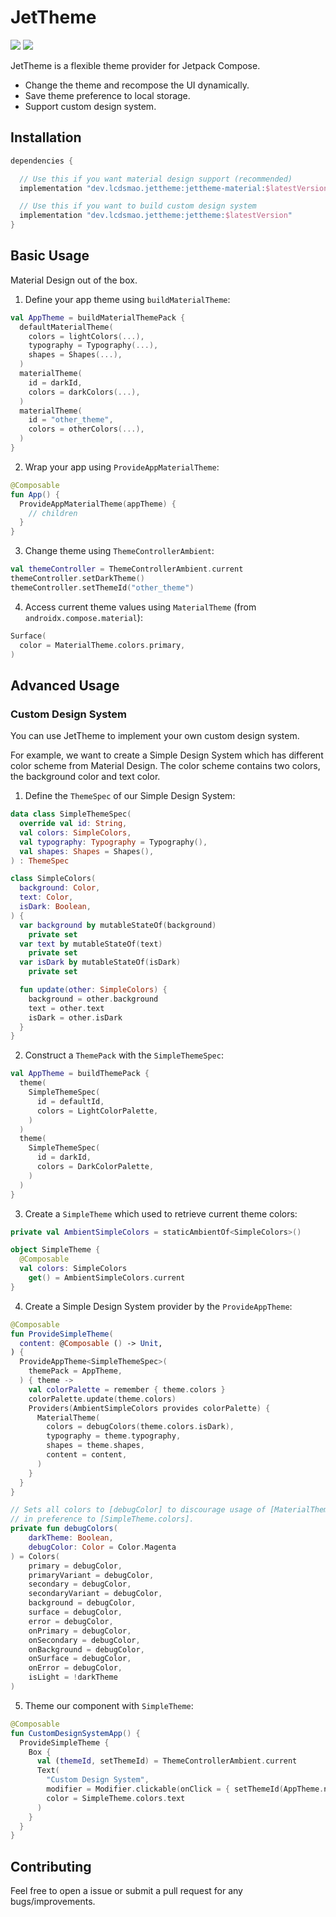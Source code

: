 # JetTheme

<p>
  <img src="https://github.com/lcdsmao/JetTheme/workflows/Android%20CI/badge.svg"/>
  <a href="https://bintray.com/lcdsmao/maven/jettheme/_latestVersion">
    <img src="https://api.bintray.com/packages/lcdsmao/maven/jettheme/images/download.svg"/>
  </a>
</p>

JetTheme is a flexible theme provider for Jetpack Compose.

- Change the theme and recompose the UI dynamically.
- Save theme preference to local storage.
- Support custom design system.

## Installation

```gradle
dependencies {

  // Use this if you want material design support (recommended)
  implementation "dev.lcdsmao.jettheme:jettheme-material:$latestVersion"

  // Use this if you want to build custom design system
  implementation "dev.lcdsmao.jettheme:jettheme:$latestVersion"
}
```

## Basic Usage

Material Design out of the box.

1. Define your app theme using `buildMaterialTheme`:

```kotlin
val AppTheme = buildMaterialThemePack {
  defaultMaterialTheme(
    colors = lightColors(...),
    typography = Typography(...),
    shapes = Shapes(...),
  )
  materialTheme(
    id = darkId,
    colors = darkColors(...),
  )
  materialTheme(
    id = "other_theme",
    colors = otherColors(...),
  )
}
```

2. Wrap your app using `ProvideAppMaterialTheme`:

```kotlin
@Composable
fun App() {
  ProvideAppMaterialTheme(appTheme) {
    // children
  }
}
```

3. Change theme using `ThemeControllerAmbient`:

```kotlin
val themeController = ThemeControllerAmbient.current
themeController.setDarkTheme()
themeController.setThemeId("other_theme")
```

4. Access current theme values using `MaterialTheme` (from `androidx.compose.material`):

```kotlin
Surface(
  color = MaterialTheme.colors.primary,
)
```

## Advanced Usage

### Custom Design System

You can use JetTheme to implement your own custom design system.

For example, we want to create a Simple Design System which has different color scheme from Material Design.
The color scheme contains two colors, the background color and text color.

1. Define the `ThemeSpec` of our Simple Design System:

```kotlin
data class SimpleThemeSpec(
  override val id: String,
  val colors: SimpleColors,
  val typography: Typography = Typography(),
  val shapes: Shapes = Shapes(),
) : ThemeSpec

class SimpleColors(
  background: Color,
  text: Color,
  isDark: Boolean,
) {
  var background by mutableStateOf(background)
    private set
  var text by mutableStateOf(text)
    private set
  var isDark by mutableStateOf(isDark)
    private set

  fun update(other: SimpleColors) {
    background = other.background
    text = other.text
    isDark = other.isDark
  }
}
```

2. Construct a `ThemePack` with the `SimpleThemeSpec`:

```kotlin
val AppTheme = buildThemePack {
  theme(
    SimpleThemeSpec(
      id = defaultId,
      colors = LightColorPalette,
    )
  )
  theme(
    SimpleThemeSpec(
      id = darkId,
      colors = DarkColorPalette,
    )
  )
}
```

3. Create a `SimpleTheme` which used to retrieve current theme colors:

```kotlin
private val AmbientSimpleColors = staticAmbientOf<SimpleColors>()

object SimpleTheme {
  @Composable
  val colors: SimpleColors
    get() = AmbientSimpleColors.current
}
```

4. Create a Simple Design System provider by the `ProvideAppTheme`:

```kotlin
@Composable
fun ProvideSimpleTheme(
  content: @Composable () -> Unit,
) {
  ProvideAppTheme<SimpleThemeSpec>(
    themePack = AppTheme,
  ) { theme ->
    val colorPalette = remember { theme.colors }
    colorPalette.update(theme.colors)
    Providers(AmbientSimpleColors provides colorPalette) {
      MaterialTheme(
        colors = debugColors(theme.colors.isDark),
        typography = theme.typography,
        shapes = theme.shapes,
        content = content,
      )
    }
  }
}

// Sets all colors to [debugColor] to discourage usage of [MaterialTheme.colors]
// in preference to [SimpleTheme.colors].
private fun debugColors(
    darkTheme: Boolean,
    debugColor: Color = Color.Magenta
) = Colors(
    primary = debugColor,
    primaryVariant = debugColor,
    secondary = debugColor,
    secondaryVariant = debugColor,
    background = debugColor,
    surface = debugColor,
    error = debugColor,
    onPrimary = debugColor,
    onSecondary = debugColor,
    onBackground = debugColor,
    onSurface = debugColor,
    onError = debugColor,
    isLight = !darkTheme
)
```

5. Theme our component with `SimpleTheme`:

```kotlin
@Composable
fun CustomDesignSystemApp() {
  ProvideSimpleTheme {
    Box {
      val (themeId, setThemeId) = ThemeControllerAmbient.current
      Text(
        "Custom Design System",
        modifier = Modifier.clickable(onClick = { setThemeId(AppTheme.nextThemeId(themeId)) }),
        color = SimpleTheme.colors.text
      )
    }
  }
}
```

## Contributing

Feel free to open a issue or submit a pull request for any bugs/improvements.
